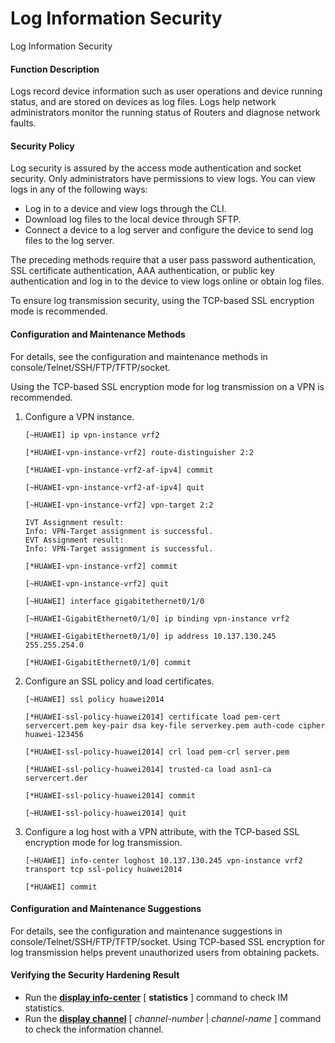 Log Information Security
========================

Log Information Security

#### Function Description

Logs record device information such as user operations and device running status, and are stored on devices as log files. Logs help network administrators monitor the running status of Routers and diagnose network faults.


#### Security Policy

Log security is assured by the access mode authentication and socket security. Only administrators have permissions to view logs. You can view logs in any of the following ways:

* Log in to a device and view logs through the CLI.
* Download log files to the local device through SFTP.
* Connect a device to a log server and configure the device to send log files to the log server.

The preceding methods require that a user pass password authentication, SSL certificate authentication, AAA authentication, or public key authentication and log in to the device to view logs online or obtain log files.

To ensure log transmission security, using the TCP-based SSL encryption mode is recommended.


#### Configuration and Maintenance Methods

For details, see the configuration and maintenance methods in console/Telnet/SSH/FTP/TFTP/socket.

Using the TCP-based SSL encryption mode for log transmission on a VPN is recommended.

1. Configure a VPN instance.
   ```
   [~HUAWEI] ip vpn-instance vrf2
   ```
   ```
   [*HUAWEI-vpn-instance-vrf2] route-distinguisher 2:2
   ```
   ```
   [*HUAWEI-vpn-instance-vrf2-af-ipv4] commit
   ```
   ```
   [~HUAWEI-vpn-instance-vrf2-af-ipv4] quit
   ```
   ```
   [~HUAWEI-vpn-instance-vrf2] vpn-target 2:2
   ```
   ```
   IVT Assignment result:
   Info: VPN-Target assignment is successful.
   EVT Assignment result:
   Info: VPN-Target assignment is successful.
   ```
   ```
   [*HUAWEI-vpn-instance-vrf2] commit
   ```
   ```
   [~HUAWEI-vpn-instance-vrf2] quit
   ```
   ```
   [~HUAWEI] interface gigabitethernet0/1/0
   ```
   ```
   [~HUAWEI-GigabitEthernet0/1/0] ip binding vpn-instance vrf2
   ```
   ```
   [*HUAWEI-GigabitEthernet0/1/0] ip address 10.137.130.245 255.255.254.0
   ```
   ```
   [*HUAWEI-GigabitEthernet0/1/0] commit
   ```
2. Configure an SSL policy and load certificates.
   ```
   [~HUAWEI] ssl policy huawei2014
   ```
   ```
   [*HUAWEI-ssl-policy-huawei2014] certificate load pem-cert servercert.pem key-pair dsa key-file serverkey.pem auth-code cipher huawei-123456
   ```
   ```
   [*HUAWEI-ssl-policy-huawei2014] crl load pem-crl server.pem
   ```
   ```
   [*HUAWEI-ssl-policy-huawei2014] trusted-ca load asn1-ca servercert.der
   ```
   ```
   [*HUAWEI-ssl-policy-huawei2014] commit
   ```
   ```
   [~HUAWEI-ssl-policy-huawei2014] quit
   ```
3. Configure a log host with a VPN attribute, with the TCP-based SSL encryption mode for log transmission.
   ```
   [~HUAWEI] info-center loghost 10.137.130.245 vpn-instance vrf2 transport tcp ssl-policy huawei2014
   ```
   ```
   [*HUAWEI] commit
   ```


#### Configuration and Maintenance Suggestions

For details, see the configuration and maintenance suggestions in console/Telnet/SSH/FTP/TFTP/socket. Using TCP-based SSL encryption for log transmission helps prevent unauthorized users from obtaining packets.


#### Verifying the Security Hardening Result

* Run the [**display info-center**](cmdqueryname=display+info-center) [ **statistics** ] command to check IM statistics.
* Run the [**display channel**](cmdqueryname=display+channel) [ *channel-number* | *channel-name* ] command to check the information channel.